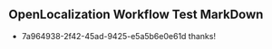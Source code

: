 ## OpenLocalization Workflow Test MarkDown
* 7a964938-2f42-45ad-9425-e5a5b6e0e61d 
thanks!<!--HONumber=Mar16_HO1-->
